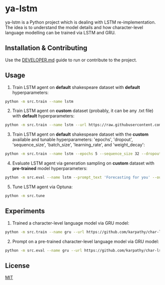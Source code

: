 # ya-lstm

ya-lstm is a Python project which is dealing with LSTM re-implementation. The idea is to understand the model details and how character-level language modelling can be trained via LSTM and GRU.

## Installation & Contributing

Use the [DEVELOPER.md](./DEVELOPER.md) guide to run or contribute to the project.

## Usage

1. Train LSTM agent on **default** shakespeare dataset with **default** hyperparameters:

```bash
python -m src.train --name lstm
```

2. Train LSTM agent on **custom** dataset (probably, it can be any .txt file) with **default** hyperparameters:

```bash
python -m src.train --name lstm --url https://raw.githubusercontent.com/karpathy/char-rnn/master/data/tinyshakespeare/input.txt
```

3. Train LSTM agent on **default** shakespeare dataset with the **custom** available and tunable hyperparameters: 'epochs', 'dropout', 'sequence_size', 'batch_size', 'learning_rate', and 'weight_decay':

```bash
python -m src.train --name lstm --epochs 5 --sequence_size 32 --dropout 0.3 --batch_size 256 --learning_rate 0.0001 --weight_decay 0.0001
```

4. Evaluate LSTM agent via generation sampling on **custom** dataset with **pre-trained** model hyperparameters:

```bash
python -m src.eval --name lstm --prompt_text 'Forecasting for you' --output_size 100
```

5. Tune LSTM agent via Optuna:

```bash
python -m src.tune
```

## Experiments

1. Trained a character-level language model via GRU model:

```bash
python -m src.train --name gru --url https://github.com/karpathy/char-lstm/blob/master/data/tinyshakespeare/input.txt --epochs 5 --dropout 0.25 --learning_rate 0.001 --sequence_size 64
```

2. Prompt on a pre-trained character-level language model via GRU model:

```bash
python -m src.eval --name gru --url https://github.com/karpathy/char-lstm/blob/master/data/tinyshakespeare/input.txt --sequence_size 64 --prompt_text 'hello, my darling, my name is lord orvald and i am fond of staring at your' --output_size 128
```

## License

[MIT](./LICENSE)